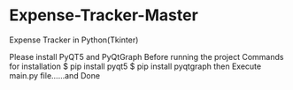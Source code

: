 # Expense-Tracker-Master
Expense Tracker in Python(Tkinter)

Please install PyQT5 and PyQtGraph Before running the project
Commands for installation $ pip install pyqt5 $ pip install pyqtgraph
then Execute main.py file......and Done
